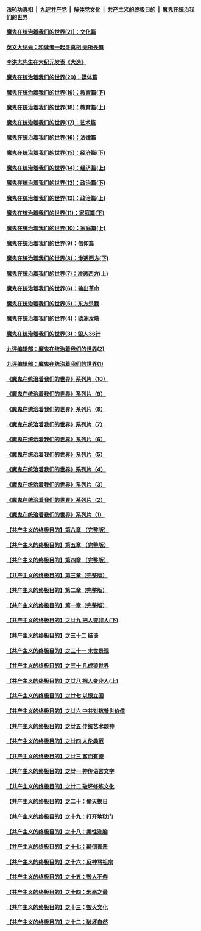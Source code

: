 ####  [法轮功真相](../../../../basic/blob/master/README.md?t=01181801) &nbsp;|&nbsp; [九评共产党](../../../../9ping.md/blob/master/README.md?t=01181801) &nbsp;|&nbsp; [解体党文化](../../../../jtdwh.md/blob/master/README.md?t=01181801)  &nbsp;|&nbsp; [共产主义的终极目的](../../../../gczydzjmd.md/blob/master/README.md?t=01181801) &nbsp;|&nbsp; [魔鬼在统治我们的世界](../../../../mgztzwmdsj.md/blob/master/README.md?t=01181801) 

#### [魔鬼在统治着我们的世界(21)：文化篇](../pages/nsc422/n10597706.md?t=01181801) 

#### [英文大纪元：和读者一起寻真相 无所畏惧](../pages/nsc422/n12542027.md?t=01181801) 

#### [李洪志先生在大纪元发表《大选》](../pages/nsc422/n12534746.md?t=01181801) 

#### [魔鬼在统治着我们的世界(20)：媒体篇](../pages/nsc422/n10586579.md?t=01181801) 

#### [魔鬼在统治着我们的世界(19)：教育篇(下)](../pages/nsc422/n10564808.md?t=01181801) 

#### [魔鬼在统治着我们的世界(18)：教育篇(上)](../pages/nsc422/n10526970.md?t=01181801) 

#### [魔鬼在统治着我们的世界(17)：艺术篇](../pages/nsc422/n10499093.md?t=01181801) 

#### [魔鬼在统治着我们的世界(16)：法律篇](../pages/nsc422/n10485969.md?t=01181801) 

#### [魔鬼在统治着我们的世界(15)：经济篇(下)](../pages/nsc422/n10469975.md?t=01181801) 

#### [魔鬼在统治着我们的世界(14)：经济篇(上)](../pages/nsc422/n10457370.md?t=01181801) 

#### [魔鬼在统治着我们的世界(13)：政治篇(下)](../pages/nsc422/n10448270.md?t=01181801) 

#### [魔鬼在统治着我们的世界(12)：政治篇(上)](../pages/nsc422/n10444576.md?t=01181801) 

#### [魔鬼在统治着我们的世界(11)：家庭篇(下)](../pages/nsc422/n10440961.md?t=01181801) 

#### [魔鬼在统治着我们的世界(10)：家庭篇(上)](../pages/nsc422/n10435448.md?t=01181801) 

#### [魔鬼在统治着我们的世界(9)：信仰篇](../pages/nsc422/n10432159.md?t=01181801) 

#### [魔鬼在统治着我们的世界(8)：渗透西方(下)](../pages/nsc422/n10429603.md?t=01181801) 

#### [魔鬼在统治着我们的世界(7)：渗透西方(上)](../pages/nsc422/n10426013.md?t=01181801) 

#### [魔鬼在统治着我们的世界(6)：输出革命](../pages/nsc422/n10421536.md?t=01181801) 

#### [魔鬼在统治着我们的世界(5)：东方杀戮](../pages/nsc422/n10417707.md?t=01181801) 

#### [魔鬼在统治着我们的世界(4)：欧洲发端](../pages/nsc422/n10414890.md?t=01181801) 

#### [魔鬼在统治着我们的世界(3)：毁人36计](../pages/nsc422/n10411583.md?t=01181801) 

#### [九评编辑部：魔鬼在统治着我们的世界(2)](../pages/nsc422/n10410036.md?t=01181801) 

#### [九评编辑部：魔鬼在统治着我们的世界(1)](../pages/nsc422/n10406825.md?t=01181801) 

#### [《魔鬼在统治着我们的世界》系列片（10）](../pages/nsc422/n12292670.md?t=01181801) 

#### [《魔鬼在统治着我们的世界》系列片（9）](../pages/nsc422/n12290859.md?t=01181801) 

#### [《魔鬼在统治着我们的世界》系列片（8）](../pages/nsc422/n12287445.md?t=01181801) 

#### [《魔鬼在统治着我们的世界》系列片（7）](../pages/nsc422/n12283425.md?t=01181801) 

#### [《魔鬼在统治着我们的世界》系列片（6）](../pages/nsc422/n12282314.md?t=01181801) 

#### [《魔鬼在统治着我们的世界》系列片（5）](../pages/nsc422/n12281419.md?t=01181801) 

#### [《魔鬼在统治着我们的世界》系列片（4）](../pages/nsc422/n12274024.md?t=01181801) 

#### [《魔鬼在统治着我们的世界》系列片（3）](../pages/nsc422/n12271322.md?t=01181801) 

#### [《魔鬼在统治着我们的世界》系列片（2）](../pages/nsc422/n12269049.md?t=01181801) 

#### [《魔鬼在统治着我们的世界》系列片（1）](../pages/nsc422/n12267575.md?t=01181801) 

#### [【共产主义的终极目的】第六章 （完整版）](../pages/nsc422/n11428913.md?t=01181801) 

#### [【共产主义的终极目的】第五章 （完整版）](../pages/nsc422/n11428912.md?t=01181801) 

#### [【共产主义的终极目的】第四章 （完整版）](../pages/nsc422/n11428907.md?t=01181801) 

#### [【共产主义的终极目的】第三章（完整版）](../pages/nsc422/n11428848.md?t=01181801) 

#### [【共产主义的终极目的】第二章（完整版）](../pages/nsc422/n11428831.md?t=01181801) 

#### [【共产主义的终极目的】第一章（完整版）](../pages/nsc422/n11417651.md?t=01181801) 

#### [【共产主义的终极目的】之廿九 把人变非人(下)](../pages/nsc422/n11344140.md?t=01181801) 

#### [【共产主义的终极目的】之三十二 结语](../pages/nsc422/n11360535.md?t=01181801) 

#### [【共产主义的终极目的】之三十一 末世景观](../pages/nsc422/n11351129.md?t=01181801) 

#### [【共产主义的终极目的】之三十 几成狼世界](../pages/nsc422/n11348280.md?t=01181801) 

#### [【共产主义的终极目的】之廿八 把人变非人(上)](../pages/nsc422/n11340492.md?t=01181801) 

#### [【共产主义的终极目的】之廿七 以恨立国](../pages/nsc422/n11336944.md?t=01181801) 

#### [【共产主义的终极目的】之廿六 中共对抗普世价值](../pages/nsc422/n11324785.md?t=01181801) 

#### [【共产主义的终极目的】之廿五 传统艺术颂神](../pages/nsc422/n11296396.md?t=01181801) 

#### [【共产主义的终极目的】之廿四 人伦典范](../pages/nsc422/n11296397.md?t=01181801) 

#### [【共产主义的终极目的】之廿三 富而有德](../pages/nsc422/n11283598.md?t=01181801) 

#### [【共产主义的终极目的】之廿一 神传语言文字](../pages/nsc422/n11263265.md?t=01181801) 

#### [【共产主义的终极目的】之廿二 破坏修炼文化](../pages/nsc422/n11245728.md?t=01181801) 

#### [【共产主义的终极目的】之二十：偷天换日](../pages/nsc422/n11238846.md?t=01181801) 

#### [【共产主义的终极目的】之十九：打开地狱门](../pages/nsc422/n11206376.md?t=01181801) 

#### [【共产主义的终极目的】之十八：柔性洗脑](../pages/nsc422/n11199994.md?t=01181801) 

#### [【共产主义的终极目的】之十七：颠倒善恶](../pages/nsc422/n11179782.md?t=01181801) 

#### [【共产主义的终极目的】之十六：反神骂祖宗](../pages/nsc422/n11166798.md?t=01181801) 

#### [【共产主义的终极目的】之十五：毁人不倦](../pages/nsc422/n11166792.md?t=01181801) 

#### [【共产主义的终极目的】之十四：邪恶之最](../pages/nsc422/n11150249.md?t=01181801) 

#### [【共产主义的终极目的】之十三：毁灭文化](../pages/nsc422/n11135227.md?t=01181801) 

#### [【共产主义的终极目的】之十二：破坏自然](../pages/nsc422/n11135214.md?t=01181801) 

